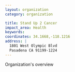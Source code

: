 ```yaml
---
layout: organization
category: organization

title: Stand Up 2 Cancer
impact_area: Health
keywords: 
coordinates: 34.1668,-118.1216
address: |
  1801 West Olympic Blvd
  Pasadena CA 91199-1224
---
```

Organization's overview
